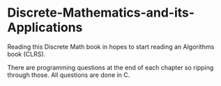 # Discrete-Mathematics-and-its-Applications

Reading this Discrete Math book in hopes to start reading an Algorithms book (CLRS).

There are programming questions at the end of each chapter so ripping through those. All questions are done in C.
